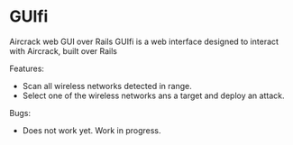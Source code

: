 # GUIfi
Aircrack web GUI over Rails
GUIfi is a web interface designed to interact with Aircrack, built over Rails

Features:
- Scan all wireless networks detected in range.
- Select one of the wireless networks ans a target and deploy an attack.

Bugs:
- Does not work yet. Work in progress.



